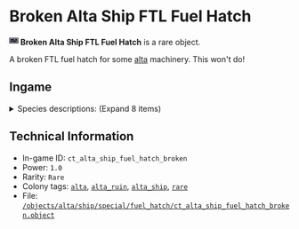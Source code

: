 # Broken Alta Ship FTL Fuel Hatch

<img src="https://raw.githubusercontent.com/Ceterai/Enternia/main/objects/alta/ship/special/fuel_hatch/icon.png" alt="Broken Alta Ship FTL Fuel Hatch icon" loading="lazy" height="16px" width="auto" /> **Broken Alta Ship FTL Fuel Hatch** is a rare object.

A broken FTL fuel hatch for some [alta](https://ceterai.github.io/MyEnternia/Wiki/Tags/Alta) machinery. This won't do!

## Ingame

<details markdown="1"><summary>Species descriptions: (Expand 8 items)</summary>

- Alta: A broken piece of acquired tech. Lets you power up the ship using erchius fuel.
- Apex: Converts fuel into freedom.
- Avian: Let's load it up and take to the stars!
- Floran: Let'ss get going!
- Glitch: Excited. Once filled, we may visit another planet.
- Human: A fuel hatch. I can fill this up and explore.
- Hylotl: Fuel is the lifeblood of exploration.
- Novakid: FTL fuel goes in here! When it's fixed...

</details>

## Technical Information

- In-game ID: `ct_alta_ship_fuel_hatch_broken`
- Power: `1.0`
- Rarity: `Rare`
- Colony tags: [`alta`](https://ceterai.github.io/MyEnternia/Wiki/Tags/Alta), [`alta_ruin`](https://ceterai.github.io/MyEnternia/Wiki/Tags/AltaRuin), [`alta_ship`](https://ceterai.github.io/MyEnternia/Wiki/Tags/AltaShip), [`rare`](https://ceterai.github.io/MyEnternia/Wiki/Tags/Rare)
- File: [`/objects/alta/ship/special/fuel_hatch/ct_alta_ship_fuel_hatch_broken.object`](https://github.com/Ceterai/Enternia/blob/main/objects/alta/ship/special/fuel_hatch/ct_alta_ship_fuel_hatch_broken.object)
